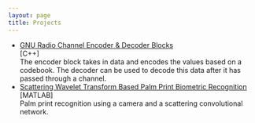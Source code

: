 ```yaml
---
layout: page
title: Projects
---
```


* [GNU Radio Channel Encoder & Decoder Blocks](https://github.com/riteshx95/encoder_decoder)
  <br> [C++]
  <br> The encoder block takes in data and encodes the values based on a codebook. The decoder can be used to decode this data after it has passed through a channel.
* [Scattering Wavelet Transform Based Palm Print Biometric Recognition](https://www.ee.iitb.ac.in/student/~riteshg/PalmPrintReport.pdf)
  <br> [MATLAB]
  <br> Palm print recognition using a camera and a scattering convolutional network.
